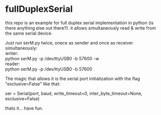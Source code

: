 # fullDuplexSerial

this repo is an example for full duplex serial implementation in python (is there anything else out there?).
it allows simultaneously read & write from the same serial device.

Just run serM.py twice, onece as sender and once as receiver simultaneously:  
writer:   
    python serM.py -p /dev/ttyUSB0 -b 57600 -w  
reader:   
    python serM.py -p /dev/ttyUSB0 -b 57600  
 
The magic that allows it is the serial port initialization with the flag "exclusive=False" like that:  
   
ser = Serial(port, baud, write_timeout=0, inter_byte_timeout=None, exclusive=False)  
   
thats it... have fun.    

